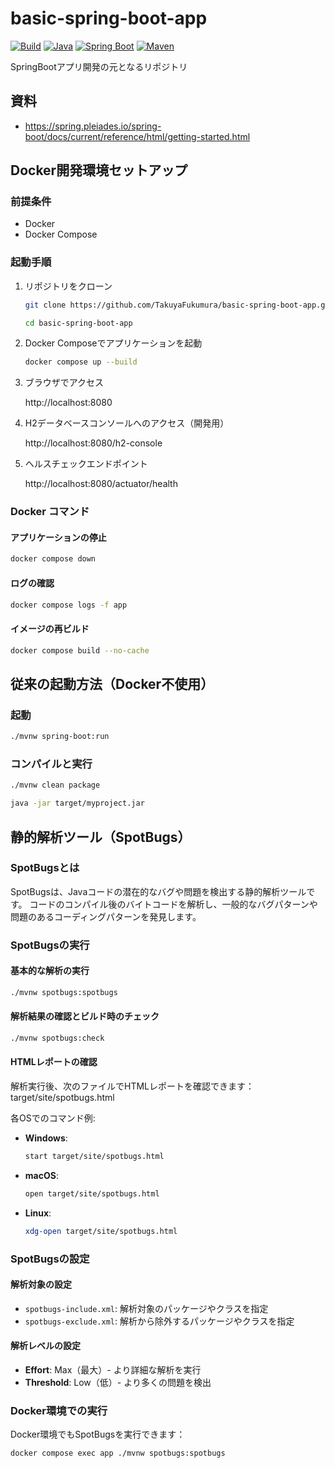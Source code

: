 # basic-spring-boot-app

[![Build](https://github.com/TakuyaFukumura/basic-spring-boot-app/workflows/Build/badge.svg)](https://github.com/TakuyaFukumura/basic-spring-boot-app/actions?query=branch%3Amain)
[![Java](https://img.shields.io/badge/Java-17-orange)](https://openjdk.java.net/projects/jdk/17/)
[![Spring Boot](https://img.shields.io/badge/Spring%20Boot-3.5.3-brightgreen)](https://spring.io/projects/spring-boot)
[![Maven](https://img.shields.io/badge/Maven-3.6.3-blue)](https://maven.apache.org/)

SpringBootアプリ開発の元となるリポジトリ

## 資料
- https://spring.pleiades.io/spring-boot/docs/current/reference/html/getting-started.html

## Docker開発環境セットアップ

### 前提条件
- Docker
- Docker Compose

### 起動手順
1. リポジトリをクローン
    ```bash
    git clone https://github.com/TakuyaFukumura/basic-spring-boot-app.git
    ```
    ```bash
    cd basic-spring-boot-app
    ```
2. Docker Composeでアプリケーションを起動
    ```bash
    docker compose up --build
    ```
3. ブラウザでアクセス

    http://localhost:8080

4. H2データベースコンソールへのアクセス（開発用）

    http://localhost:8080/h2-console

5. ヘルスチェックエンドポイント

    http://localhost:8080/actuator/health

### Docker コマンド

#### アプリケーションの停止
```bash
docker compose down
```

#### ログの確認
```bash
docker compose logs -f app
```

#### イメージの再ビルド
```bash
docker compose build --no-cache
```

## 従来の起動方法（Docker不使用）

### 起動
```bash
./mvnw spring-boot:run
```

### コンパイルと実行
```bash
./mvnw clean package
```
```bash
java -jar target/myproject.jar
```

## 静的解析ツール（SpotBugs）

### SpotBugsとは
SpotBugsは、Javaコードの潜在的なバグや問題を検出する静的解析ツールです。
コードのコンパイル後のバイトコードを解析し、一般的なバグパターンや問題のあるコーディングパターンを発見します。

### SpotBugsの実行

#### 基本的な解析の実行
```bash
./mvnw spotbugs:spotbugs
```

#### 解析結果の確認とビルド時のチェック
```bash
./mvnw spotbugs:check
```

#### HTMLレポートの確認
解析実行後、次のファイルでHTMLレポートを確認できます： target/site/spotbugs.html

各OSでのコマンド例:
- **Windows**:
    ```bash
    start target/site/spotbugs.html
    ```
- **macOS**:
    ```bash
    open target/site/spotbugs.html
    ```
- **Linux**:
    ```bash
    xdg-open target/site/spotbugs.html
    ```

### SpotBugsの設定

#### 解析対象の設定
- `spotbugs-include.xml`: 解析対象のパッケージやクラスを指定
- `spotbugs-exclude.xml`: 解析から除外するパッケージやクラスを指定

#### 解析レベルの設定
- **Effort**: Max（最大）- より詳細な解析を実行
- **Threshold**: Low（低）- より多くの問題を検出

### Docker環境での実行
Docker環境でもSpotBugsを実行できます：
```bash
docker compose exec app ./mvnw spotbugs:spotbugs
```

